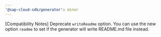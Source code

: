 ```yaml
---
'@sap-cloud-sdk/generator': minor
---
```


[Compatibility Notes] Deprecate `writeReadme` option. You can use the new option `readme` to set if the generator will write README.md file instead.
